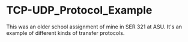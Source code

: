 # TCP-UDP_Protocol_Example
This was an older school assignment of mine in SER 321 at ASU. It's an example of different kinds of transfer protocols. 
